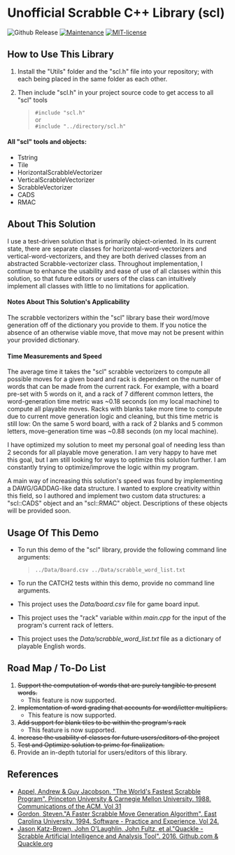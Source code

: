 # Unofficial Scrabble C++ Library (scl)

![Github Release](https://img.shields.io/badge/release-v1.0.0-informational)
[![Maintenance](https://img.shields.io/badge/Maintained%3F-yes-green.svg)](https://github.com/adamcesco/scl-solver/graphs/commit-activity)
[![MIT-license](https://img.shields.io/badge/License-MIT-blue.svg)](./LICENSE.txt)

## How to Use This Library

1. Install the "Utils" folder and the "scl.h" file into your repository; with each being placed in the same folder as each other.
2. Then include "scl.h" in your project source code to get access to all "scl" tools

    > `#include "scl.h"` <br> or <br>
    `#include "../directory/scl.h"`

#### All "scl" tools and objects:
 
- Tstring
- Tile
- HorizontalScrabbleVectorizer
- VerticalScrabbleVectorizer
- ScrabbleVectorizer
- CADS
- RMAC

## About This Solution

I use a test-driven solution that is primarily object-oriented. In its current state, there are separate classes for horizontal-word-vectorizers and vertical-word-vectorizers, and they are both derived classes from an abstracted Scrabble-vectorizer class. Throughout implementation, I continue to enhance the usability and ease of use of all classes within this solution, so that future editors or users of the class can intuitively implement all classes with little to no limitations for application.

#### Notes About This Solution's Applicability

The scrabble vectorizers within the "scl" library base their word/move generation off of the dictionary you provide to them. If you notice the absence of an otherwise viable move, that move may not be present within your provided dictionary.

#### Time Measurements and Speed

The average time it takes the "scl" scrabble vectorizers to compute all possible moves for a given board and rack is dependent on the number of words that can be made from the current rack. For example, with a board pre-set with 5 words on it, and a rack of 7 different common letters, the word-generation time metric was ~0.18 seconds (on my local machine) to compute all playable moves. Racks with blanks take more time to compute due to current move generation logic and cleaning, but this time metric is still low: On the same 5 word board, with a rack of 2 blanks and 5 common letters, move-generation time was ~0.88 seconds (on my local machine). 

I have optimized my solution to meet my personal goal of needing less than 2 seconds for all playable move generation. I am very happy to have met this goal, but I am still looking for ways to optimize this solution further. I am constantly trying to optimize/improve the logic within my program.

A main way of increasing this solution's speed was found by implementing a DAWG/GADDAG-like data structure. I wanted to explore creativity within this field, so I authored and implement two custom data structures: a "scl::CADS" object and an "scl::RMAC" object. Descriptions of these objects will be provided soon.

## Usage Of This Demo

- To run this demo of the "scl" library, provide the following command line arguments:

  >`../Data/Board.csv ../Data/scrabble_word_list.txt`

- To run the CATCH2 tests within this demo, provide no command line arguments.
- This project uses the *Data/board.csv* file for game board input.
- This project uses the "rack" variable within *main.cpp* for the input of the program's current rack of letters.
- This project uses the *Data/scrabble_word_list.txt* file as a dictionary of playable English words.

## Road Map / To-Do List

1. ~~Support the computation of words that are purely tangible to present words.~~
    - This feature is now supported.
2. ~~Implementation of word grading that accounts for word/letter multipliers.~~
    - This feature is now supported.
3. ~~Add support for blank tiles to be within the program's rack~~
    - This feature is now supported.
4. ~~Increase the usability of classes for future users/editors of the project~~
5. ~~Test and Optimize solution to prime for finalization.~~
7. Provide an in-depth tutorial for users/editors of this library.

## References

- [Appel, Andrew & Guy Jacobson. "The World's Fastest Scrabble Program". Princeton University & Carnegie Mellon University. 1988. Communications of the ACM, Vol 31](https://dl.acm.org/doi/10.1145/42411.42420)
- [Gordon, Steven."A Faster Scrabble Move Generation Algorithm". East Carolina University. 1994. Software - Practice and Experience, Vol 24.](https://doi.org/10.1002/spe.4380240205)
- [Jason Katz-Brown, John O'Laughlin, John Fultz, et al."Quackle - Scrabble Artificial Intelligence and Analysis Tool". 2016. Github.com & Quackle.org](https://github.com/quackle/quackle)
